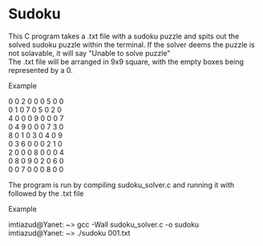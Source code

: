 # Sudoku
This C program takes a .txt file with a sudoku puzzle and spits out the solved sudoku puzzle within the terminal. If the solver deems the puzzle is not solavable, it will say "Unable to solve puzzle"\
The .txt file will be arranged in 9x9 square, with the empty boxes being represented by a 0.

Example

0 0 2 0 0 0 5 0 0\
0 1 0 7 0 5 0 2 0\
4 0 0 0 9 0 0 0 7\
0 4 9 0 0 0 7 3 0\
8 0 1 0 3 0 4 0 9\
0 3 6 0 0 0 2 1 0\
2 0 0 0 8 0 0 0 4\
0 8 0 9 0 2 0 6 0\
0 0 7 0 0 0 8 0 0

The program is run by compiling sudoku_solver.c and running it with followed by the .txt file

Example

imtiazud@Yanet: ~> gcc -Wall sudoku_solver.c -o sudoku\
imtiazud@Yanet: ~> ./sudoku 001.txt
